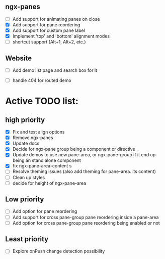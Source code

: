 ## ngx-panes
- [ ] Add support for animating panes on close
- [x] Add support for pane reordering
- [x] Add support for custom pane label
- [x] Implement 'top' and 'bottom' alignment modes
- [ ] shortcut support (Alt+1, Alt+2, etc.)

## Website
- [ ] Add demo list page and search box for it
- [ ] handle 404 for routed demo



# Active TODO list:
## high priority
- [x] Fix and test align options
- [x] Remove ngx-panes
- [x] Update docs
- [x] Decide for ngx-pane group being a component or directive
- [x] Update demos to use new pane-area, or ngx-pane-group if it end up being an stand alone component
- [x] fix ngx-pane-area-content s
- [ ] Resolve theming issues (also add theming for pane-area. its content)
- [ ] Clean up styles
- [ ] decide for height of ngx-pane-area

## Low priority
- [ ] Add option for pane reordering
- [ ] Add support for cross pane-group pane reordering inside a pane-area
- [ ] Add option for cross pane-group pane reordering being enabled or not

## Least priority
- [ ] Explore onPush change detection possibility

